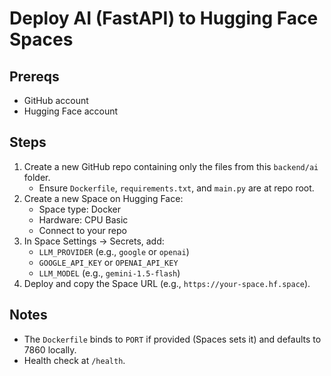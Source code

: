 # Deploy AI (FastAPI) to Hugging Face Spaces

## Prereqs
- GitHub account
- Hugging Face account

## Steps
1. Create a new GitHub repo containing only the files from this `backend/ai` folder.
   - Ensure `Dockerfile`, `requirements.txt`, and `main.py` are at repo root.
2. Create a new Space on Hugging Face:
   - Space type: Docker
   - Hardware: CPU Basic
   - Connect to your repo
3. In Space Settings → Secrets, add:
   - `LLM_PROVIDER` (e.g., `google` or `openai`)
   - `GOOGLE_API_KEY` or `OPENAI_API_KEY`
   - `LLM_MODEL` (e.g., `gemini-1.5-flash`)
4. Deploy and copy the Space URL (e.g., `https://your-space.hf.space`).

## Notes
- The `Dockerfile` binds to `PORT` if provided (Spaces sets it) and defaults to 7860 locally.
- Health check at `/health`.
